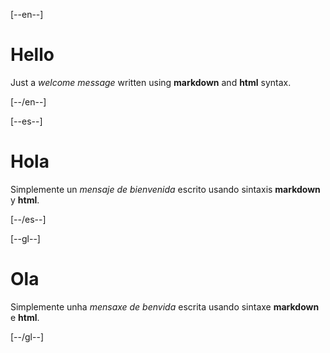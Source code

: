 [title]:              # "[en]Hello|[es]Hola|[gl]Ola"
[date]:               # "2020-05-20 20:47:00"
[description]:        # "[en]Just a welcome message|[es]Simplemente un mensaje de bienvenida|[gl]Simplemente unha *mensaxe de benvida"
[keywords]:           # "TRECE"
[ogImageFile]:        # "https://url.to.your.image"
[ogImageAlt]:         # "[en]Image description|[es]Descripción de la imagen|[gl]Descrición da imaxe"

[--en--]

# Hello

<date>

Just a *welcome message* written using **markdown** and <strong>html</strong> syntax.

[--/en--]

[--es--]

# Hola

<date>

Simplemente un *mensaje de bienvenida* escrito usando sintaxis **markdown** y <strong>html</strong>.

[--/es--]

[--gl--]

# Ola

<date>

Simplemente unha *mensaxe de benvida* escrita usando sintaxe **markdown** e <strong>html</strong>.

[--/gl--]
